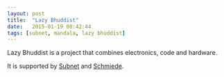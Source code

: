 ```yaml
---
layout: post
title:  "Lazy Bhuddist"
date:   2015-01-19 00:42:44
tags: [subnet, mandala, lazy bhuddist] 
---
```


Lazy Bhuddist is a project that combines electronics, code and hardware.

It is supported by [Subnet][subnet] and [Schmiede][schmiede].

[subnet]:      http://www.subnet.at
[schmiede]:   http://www.schmiede.ca

